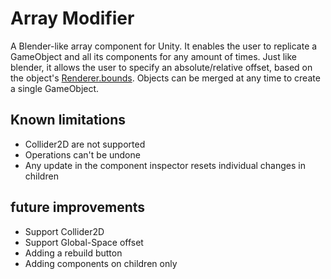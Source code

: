 # Array Modifier

A Blender-like array component for Unity. It enables the user to replicate a GameObject and all its components for any amount of times. Just like blender, it allows the user to specify an absolute/relative offset, based on the object's [Renderer.bounds](https://docs.unity3d.com/ScriptReference/Renderer-bounds.html). Objects can be merged at any time to create a single GameObject.


## Known limitations

* Collider2D are not supported
* Operations can't be undone
* Any update in the component inspector resets individual changes in children

## future improvements

* Support Collider2D
* Support Global-Space offset
* Adding a rebuild button
* Adding components on children only